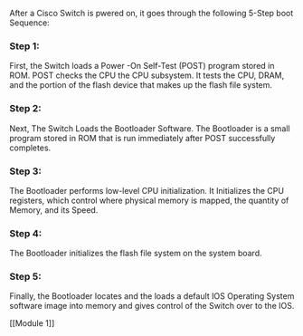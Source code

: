 After a Cisco Switch is pwered on, it goes through the following 5-Step boot Sequence:

### Step 1:
First, the Switch loads a Power -On Self-Test (POST) program stored in ROM.
POST checks the CPU the CPU subsystem.
It tests the CPU, DRAM, and the portion of the flash device that makes up the flash file system.

### Step 2:
Next, The Switch Loads the Bootloader Software.
The Bootloader is a small program stored in ROM that is run immediately after POST successfully completes.

### Step 3:
The Bootloader performs low-level CPU initialization. It Initializes the CPU registers, which control where physical memory is mapped, the quantity of Memory, and its Speed.

### Step 4:
The Bootloader initializes the flash file system on the system board.

### Step 5:
Finally, the Bootloader locates and the loads a default IOS Operating System software image into memory and gives control of the Switch over to the IOS.

[[Module 1]]